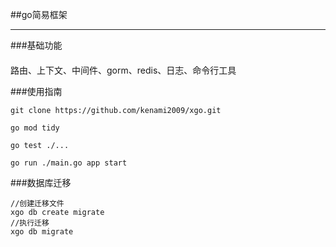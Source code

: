 ##go简易框架

---

###基础功能

####
路由、上下文、中间件、gorm、redis、日志、命令行工具

###使用指南

```
git clone https://github.com/kenami2009/xgo.git

go mod tidy

go test ./...

go run ./main.go app start
```

###数据库迁移
```
//创建迁移文件
xgo db create migrate
//执行迁移
xgo db migrate
```


